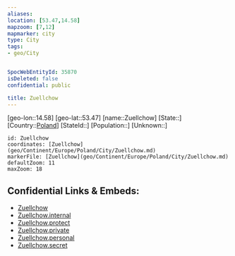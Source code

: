 ```yaml
---
aliases: 
location: [53.47,14.58]
mapzoom: [7,12] 
mapmarker: city 
type: City
tags:
- geo/City


SpocWebEntityId: 35870
isDeleted: false
confidential: public

title: Zuellchow
---
```

[geo-lon::14.58]
[geo-lat::53.47]
[name::Zuellchow]
[State::]
[Country::[Poland](geo/Continent/Europe/Poland.md)]
[StateId::]
[Population::]
[Unknown::]


```leaflet
id: Zuellchow
coordinates: [Zuellchow](geo/Continent/Europe/Poland/City/Zuellchow.md)
markerFile: [Zuellchow](geo/Continent/Europe/Poland/City/Zuellchow.md)
defaultZoom: 11 
maxZoom: 18
```


## Confidential Links & Embeds: 
- [Zuellchow](../../../../../../_public/geo/Continent/Europe/Poland/City/Zuellchow.md) 
- [Zuellchow.internal](../../../../../../_internal/geo/Continent/Europe/Poland/City/Zuellchow.internal.md) 
- [Zuellchow.protect](../../../../../../_protect/geo/Continent/Europe/Poland/City/Zuellchow.protect.md) 
- [Zuellchow.private](../../../../../../_private/geo/Continent/Europe/Poland/City/Zuellchow.private.md) 
- [Zuellchow.personal](../../../../../../_personal/geo/Continent/Europe/Poland/City/Zuellchow.personal.md) 
- [Zuellchow.secret](../../../../../../_secret/geo/Continent/Europe/Poland/City/Zuellchow.secret.md) 
